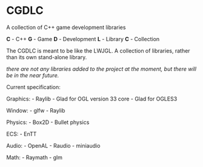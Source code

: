 # CGDLC
A collection of C++ game development libraries

**C** - C++
**G** - Game
**D** - Development
**L** - Library
**C** - Collection

The CGDLC is meant to be like the LWJGL. A collection of libraries, rather than its own stand-alone library.

_there are not any libraries added to the project at the moment, but there will be in the near future._

Current specification:

Graphics:
	- Raylib
	- Glad for OGL version 33 core
	- Glad for OGLES3

Window:
	- glfw
	- Raylib

Physics:
	- Box2D
	- Bullet physics

ECS:
	- EnTT

Audio:
	- OpenAL
	- Raudio
	- miniaudio

Math:
	- Raymath
	- glm
